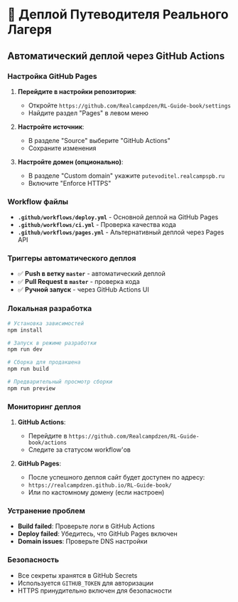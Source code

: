 # 🚀 Деплой Путеводителя Реального Лагеря

## Автоматический деплой через GitHub Actions

### Настройка GitHub Pages

1. **Перейдите в настройки репозитория**:
   - Откройте `https://github.com/Realcampdzen/RL-Guide-book/settings`
   - Найдите раздел "Pages" в левом меню

2. **Настройте источник**:
   - В разделе "Source" выберите "GitHub Actions"
   - Сохраните изменения

3. **Настройте домен (опционально)**:
   - В разделе "Custom domain" укажите `putevoditel.realcampspb.ru`
   - Включите "Enforce HTTPS"

### Workflow файлы

- **`.github/workflows/deploy.yml`** - Основной деплой на GitHub Pages
- **`.github/workflows/ci.yml`** - Проверка качества кода
- **`.github/workflows/pages.yml`** - Альтернативный деплой через Pages API

### Триггеры автоматического деплоя

- ✅ **Push в ветку `master`** - автоматический деплой
- ✅ **Pull Request в `master`** - проверка кода
- ✅ **Ручной запуск** - через GitHub Actions UI

### Локальная разработка

```bash
# Установка зависимостей
npm install

# Запуск в режиме разработки
npm run dev

# Сборка для продакшена
npm run build

# Предварительный просмотр сборки
npm run preview
```

### Мониторинг деплоя

1. **GitHub Actions**:
   - Перейдите в `https://github.com/Realcampdzen/RL-Guide-book/actions`
   - Следите за статусом workflow'ов

2. **GitHub Pages**:
   - После успешного деплоя сайт будет доступен по адресу:
   - `https://realcampdzen.github.io/RL-Guide-book/`
   - Или по кастомному домену (если настроен)

### Устранение проблем

- **Build failed**: Проверьте логи в GitHub Actions
- **Deploy failed**: Убедитесь, что GitHub Pages включен
- **Domain issues**: Проверьте DNS настройки

### Безопасность

- Все секреты хранятся в GitHub Secrets
- Используется `GITHUB_TOKEN` для авторизации
- HTTPS принудительно включен для безопасности

